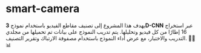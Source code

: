 # smart-camera
يهدف هذا المشروع إلى تصنيف مقاطع الفيديو باستخدام نموذج **3D-CNN** عبر استخراج 16 إطارًا من كل فيديو وتحليلها. يتم تدريب النموذج على بيانات تم تحميلها من مجلدي التدريب والاختبار، مع عرض أداء النموذج باستخدام مصفوفة الارتباك وتقرير التصنيف. 🚀🎥📊
